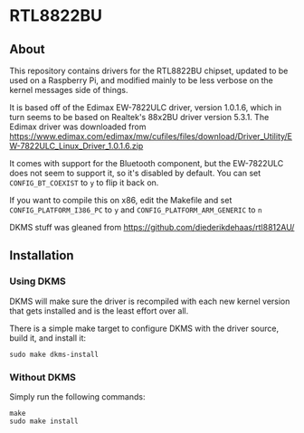 # RTL8822BU

## About

This repository contains drivers for the RTL8822BU chipset, updated to
be used on a Raspberry Pi, and modified mainly to be less verbose on
the kernel messages side of things.

It is based off of the Edimax EW-7822ULC driver, version 1.0.1.6, which
in turn seems to be based on Realtek's 88x2BU driver version 5.3.1. The
Edimax driver was downloaded from
https://www.edimax.com/edimax/mw/cufiles/files/download/Driver_Utility/EW-7822ULC_Linux_Driver_1.0.1.6.zip

It comes with support for the Bluetooth component, but the EW-7822ULC
does not seem to support it, so it's disabled by default. You can set
`CONFIG_BT_COEXIST` to `y` to flip it back on.

If you want to compile this on x86, edit the Makefile and set
`CONFIG_PLATFORM_I386_PC` to `y` and `CONFIG_PLATFORM_ARM_GENERIC` to `n`

DKMS stuff was gleaned from https://github.com/diederikdehaas/rtl8812AU/

## Installation

### Using DKMS

DKMS will make sure the driver is recompiled with each new kernel version
that gets installed and is the least effort over all.

There is a simple make target to configure DKMS with the driver source, 
build it, and install it:

```
sudo make dkms-install
```

### Without DKMS

Simply run the following commands:

```
make
sudo make install
```
